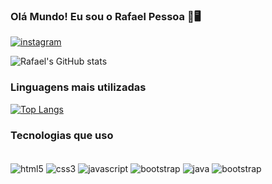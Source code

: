 ### Olá Mundo! Eu sou o Rafael Pessoa 🖖🖥️

[![instagram](https://img.shields.io/badge/Instagram-E4405F?style=for-the-badge&logo=instagram&logoColor=white)](https://www.instagram.com/rafael.f.pessoa/)

![Rafael's GitHub stats](https://github-readme-stats.vercel.app/api?username=rafafonpessoa&show_icons=true&theme=merko)

### Linguagens mais utilizadas
[![Top Langs](https://github-readme-stats.vercel.app/api/top-langs/?username=rafafonpessoa)](https://github.com/rafafonpessoa/github-readme-stats)

### Tecnologias que uso
<div style="display: incline_block"><br/>
    <img align=center alt="html5" src=https://img.shields.io/badge/HTML5-E34F26?style=for-the-badge&logo=html5&logoColor=white />
    <img align=center alt="css3" src=https://img.shields.io/badge/CSS3-1572B6?style=for-the-badge&logo=css3&logoColor=white  />
    <img align=center alt="javascript" src=https://img.shields.io/badge/JavaScript-F7DF1E?style=for-the-badge&logo=javascript&logoColor=black/>
    <img align=center alt="bootstrap" src=https://img.shields.io/badge/Bootstrap-563D7C?style=for-the-badge&logo=bootstrap&logoColor=white />
    <img align=center alt="java" src=https://img.shields.io/badge/Java-ED8B00?style=for-the-badge&logo=openjdk&logoColor=white />
    <img align=center alt="bootstrap" src=https://img.shields.io/badge/Unity-100000?style=for-the-badge&logo=unity&logoColor=white />
</div>
